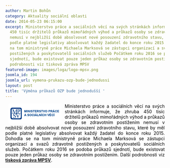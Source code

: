 ```yaml
---
author: Martin Bohůn
category: Aktuality sociální oblasti
date: 2014-05-23 06:15:00
excerpt: Ministerstvo práce a sociálních věcí na svých stránkách informuje, že zhruba
  450 tisíc držitelů průkazů mimořádných výhod a průkazů osoby se zdravotním postižením
  nemusí v nejbližší době absolvovat nové posouzení zdravotního stavu, které by měl
  podle platné legislativy absolvovat každý žadatel do konce roku 2015 Dohodla se
  na tom ministryně práce Michaela Marksová se zástupci organizací a svazů zdravotně
  postižených a poskytovatelů sociálních služeb Počátkem roku 2016 se podoba průkazů
  sjednotí, bude existovat pouze jeden průkaz osoby se zdravotním postižením Další
  podrobnosti viz tisková zpráva MPSV  
featured-image: images/loga/logo-mpsv.png
joomla_id: 194
joomla_url: vymena-prukazu-ozp-bude-jednodussi
layout: post
title: 'Výměna průkazů OZP bude jednodušší '
---
```


<p style="text-align: justify;"><span style="color: #000000;"><img src="images/loga/logo-mpsv.png" border="0" width="168" height="63" style="float: left; margin-left: 10px; margin-right: 10px;" />Ministerstvo práce a sociálních věcí na svých stránkách informuje, že zhruba 450 tisíc držitelů průkazů mimořádných výhod a průkazů osoby se zdravotním postižením nemusí v nejbližší době absolvovat nové posouzení zdravotního stavu, které by měl podle platné legislativy absolvovat každý žadatel do konce roku 2015. Dohodla se na tom ministryně práce Michaela Marksová se zástupci organizací a svazů zdravotně postižených a poskytovatelů sociálních služeb. Počátkem roku 2016 se podoba průkazů sjednotí, bude existovat pouze jeden průkaz osoby se zdravotním postižením. Další podrobnosti viz <strong><a href="images/dokumenty-pdf-doc/tz_290414.pdf" target="_blank" title="Tisková zpráva MPSV 29.4.2014">tisková zpráva MPSV</a></strong>.  </span></p>
